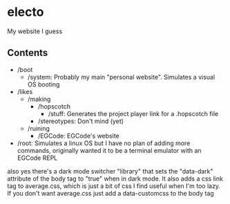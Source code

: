 # electo
My website I guess
## Contents
- /boot
  - /system: Probably my main "personal website". Simulates a visual OS booting
- /likes
  - /making
    - /hopscotch
      - /stuff: Generates the project player link for a .hopscotch file 
    - /stereotypes: Don't mind (yet)
  - /ruining
    - /EGCode: EGCode's website
- /root: Simulates a linux OS but I have no plan of adding more commands, originally wanted it to be a terminal emulator with an EGCode REPL

also yes there's a dark mode switcher "library" that sets the "data-dark" attribute of the body tag to "true" when in dark mode. It also adds a css link tag to average.css, which is just a bit of css I find useful when I'm too lazy. If you don't want average.css just add a data-customcss to the body tag
